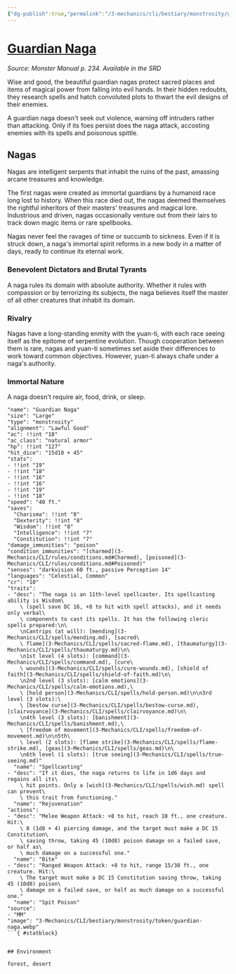 ```yaml
---
{"dg-publish":true,"permalink":"/3-mechanics/cli/bestiary/monstrosity/guardian-naga/","tags":["ttrpg-cli/compendium/src/5e/mm","ttrpg-cli/monster/cr/10","ttrpg-cli/monster/environment/desert","ttrpg-cli/monster/environment/forest","ttrpg-cli/monster/size/large","ttrpg-cli/monster/type/monstrosity"]}
---
```


# [Guardian Naga](3-Mechanics\CLI\bestiary\monstrosity/guardian-naga.md)
*Source: Monster Manual p. 234. Available in the <span title='Systems Reference Document (5.1)'>SRD</span>*  

Wise and good, the beautiful guardian nagas protect sacred places and items of magical power from falling into evil hands. In their hidden redoubts, they research spells and hatch convoluted plots to thwart the evil designs of their enemies.

A guardian naga doesn't seek out violence, warning off intruders rather than attacking. Only if its foes persist does the naga attack, accosting enemies with its spells and poisonous spittle.

## Nagas

Nagas are intelligent serpents that inhabit the ruins of the past, amassing arcane treasures and knowledge.

The first nagas were created as immortal guardians by a humanoid race long lost to history. When this race died out, the nagas deemed themselves the rightful inheritors of their masters' treasures and magical lore. Industrious and driven, nagas occasionally venture out from their lairs to track down magic items or rare spellbooks.

Nagas never feel the ravages of time or succumb to sickness. Even if it is struck down, a naga's immortal spirit reforms in a new body in a matter of days, ready to continue its eternal work.

### Benevolent Dictators and Brutal Tyrants

A naga rules its domain with absolute authority. Whether it rules with compassion or by terrorizing its subjects, the naga believes itself the master of all other creatures that inhabit its domain.

### Rivalry

Nagas have a long-standing enmity with the yuan-ti, with each race seeing itself as the epitome of serpentine evolution. Though cooperation between them is rare, nagas and yuan-ti sometimes set aside their differences to work toward common objectives. However, yuan-ti always chafe under a naga's authority.

### Immortal Nature

A naga doesn't require air, food, drink, or sleep.

```statblock
"name": "Guardian Naga"
"size": "Large"
"type": "monstrosity"
"alignment": "Lawful Good"
"ac": !!int "18"
"ac_class": "natural armor"
"hp": !!int "127"
"hit_dice": "15d10 + 45"
"stats":
- !!int "19"
- !!int "18"
- !!int "16"
- !!int "16"
- !!int "19"
- !!int "18"
"speed": "40 ft."
"saves":
  "Charisma": !!int "8"
  "Dexterity": !!int "8"
  "Wisdom": !!int "8"
  "Intelligence": !!int "7"
  "Constitution": !!int "7"
"damage_immunities": "poison"
"condition_immunities": "[charmed](3-Mechanics/CLI/rules/conditions.md#Charmed), [poisoned](3-Mechanics/CLI/rules/conditions.md#Poisoned)"
"senses": "darkvision 60 ft., passive Perception 14"
"languages": "Celestial, Common"
"cr": "10"
"traits":
- "desc": "The naga is an 11th-level spellcaster. Its spellcasting ability is Wisdom\
    \ (spell save DC 16, +8 to hit with spell attacks), and it needs only verbal\
    \ components to cast its spells. It has the following cleric spells prepared:\n\
    \nCantrips (at will): [mending](3-Mechanics/CLI/spells/mending.md), [sacred\
    \ flame](3-Mechanics/CLI/spells/sacred-flame.md), [thaumaturgy](3-Mechanics/CLI/spells/thaumaturgy.md)\n\
    \n1st level (4 slots): [command](3-Mechanics/CLI/spells/command.md), [cure\
    \ wounds](3-Mechanics/CLI/spells/cure-wounds.md), [shield of faith](3-Mechanics/CLI/spells/shield-of-faith.md)\n\
    \n2nd level (3 slots): [calm emotions](3-Mechanics/CLI/spells/calm-emotions.md),\
    \ [hold person](3-Mechanics/CLI/spells/hold-person.md)\n\n3rd level (3 slots):\
    \ [bestow curse](3-Mechanics/CLI/spells/bestow-curse.md), [clairvoyance](3-Mechanics/CLI/spells/clairvoyance.md)\n\
    \n4th level (3 slots): [banishment](3-Mechanics/CLI/spells/banishment.md),\
    \ [freedom of movement](3-Mechanics/CLI/spells/freedom-of-movement.md)\n\n5th\
    \ level (2 slots): [flame strike](3-Mechanics/CLI/spells/flame-strike.md), [geas](3-Mechanics/CLI/spells/geas.md)\n\
    \n6th level (1 slots): [true seeing](3-Mechanics/CLI/spells/true-seeing.md)"
  "name": "Spellcasting"
- "desc": "If it dies, the naga returns to life in 1d6 days and regains all its\
    \ hit points. Only a [wish](3-Mechanics/CLI/spells/wish.md) spell can prevent\
    \ this trait from functioning."
  "name": "Rejuvenation"
"actions":
- "desc": "Melee Weapon Attack: +8 to hit, reach 10 ft., one creature. Hit:\
    \ 8 (1d8 + 4) piercing damage, and the target must make a DC 15 Constitution\
    \ saving throw, taking 45 (10d8) poison damage on a failed save, or half as\
    \ much damage on a successful one."
  "name": "Bite"
- "desc": "Ranged Weapon Attack: +8 to hit, range 15/30 ft., one creature. Hit:\
    \ The target must make a DC 15 Constitution saving throw, taking 45 (10d8) poison\
    \ damage on a failed save, or half as much damage on a successful one."
  "name": "Spit Poison"
"source":
- "MM"
"image": "3-Mechanics/CLI/bestiary/monstrosity/token/guardian-naga.webp"
```{ #statblock}


## Environment

forest, desert